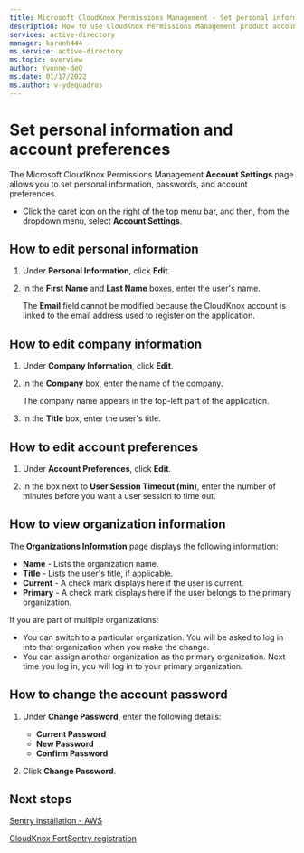 ```yaml
---
title: Microsoft CloudKnox Permissions Management - Set personal information and account preferences
description: How to use CloudKnox Permissions Management product account settings to set personal information, passwords, and account preferences.
services: active-directory
manager: karenh444
ms.service: active-directory
ms.topic: overview
author: Yvonne-deQ
ms.date: 01/17/2022
ms.author: v-ydequadros
---
```


# Set personal information and account preferences

The Microsoft CloudKnox Permissions Management **Account Settings** page allows you to set personal information, passwords, and account preferences.

- Click the caret icon on the right of the top menu bar, and then, from the dropdown menu, select **Account Settings**.

## How to edit personal information

1. Under **Personal Information**, click **Edit**.

2. In the **First Name** and **Last Name** boxes, enter the user's name. 

     The **Email** field cannot be modified because the CloudKnox account is linked to the email address used to register on the application.

## How to edit company information

1. Under **Company Information**, click **Edit**.

2. In the **Company** box, enter the name of the company. 

     The company name appears in the top-left part of the application.

3. In the **Title** box, enter the user's title.

## How to edit account preferences

1. Under **Account Preferences**, click **Edit**.

2. In the box next to **User Session Timeout (min)**, enter the number of minutes before you want a user session to time out.

## How to view organization information

The **Organizations Information** page displays the following information:

- **Name** - Lists the organization name.
- **Title** - Lists the user's title, if applicable.
- **Current** - A check mark displays here if the user is current.
- **Primary** - A check mark displays here if the user belongs to the primary organization.

If you are part of multiple organizations:

- You can switch to a particular organization. You will be asked to log in into that organization when you make the change.
- You can assign another organization as the primary organization. Next time you log in, you will log in to your primary organization.

## How to change the account password

1. Under **Change Password**, enter the following details:

      - **Current Password**
      - **New Password**
      - **Confirm Password**

2. Click **Change Password**.

## Next steps

[Sentry installation - AWS](https://docs.cloudknox.io/Product%20Documentation%2098db130474114c96be4b3c4f27a0b297/Sentry%20Installation%20-%20AWS%20bef8e66cf2834aa69867b628f4b0a203.html)

[CloudKnox FortSentry registration](https://docs.cloudknox.io/Product%20Documentation%2098db130474114c96be4b3c4f27a0b297/CloudKnox%20FortSentry%20Registration%20f9f85592b2cf48aca0c0effd604a0827.html)

